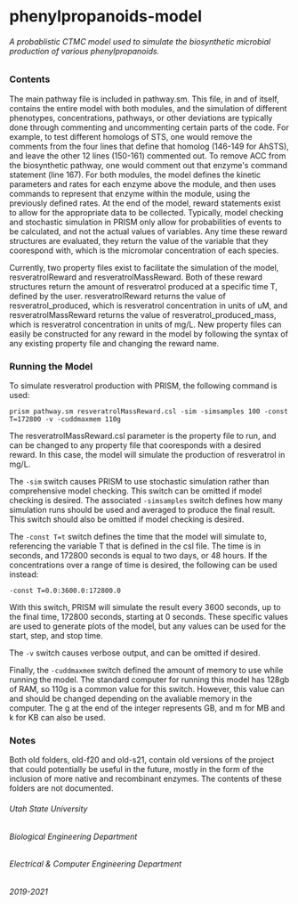 # phenylpropanoids-model
###### A probablistic CTMC model used to simulate the biosynthetic microbial production of various phenylpropanoids. 

### Contents
The main pathway file is included in pathway.sm. This file, in and of itself, contains the entire model with both modules, and the simulation of different phenotypes, concentrations, pathways, or other deviations are typically done through commenting and uncommenting certain parts of the code. For example, to test different homologs of STS, one would remove the comments from the four lines that define that homolog (146-149 for AhSTS), and leave the other 12 lines (150-161) commented out. To remove ACC from the biosynthetic pathway, one would comment out that enzyme's command statement (line 167). For both modules, the model defines the kinetic parameters and rates for each enzyme above the module, and then uses commands to represent that enzyme within the module, using the previously defined rates. At the end of the model, reward statements exist to allow for the appropriate data to be collected. Typically, model checking and stochastic simulation in PRISM only allow for probabilities of events to be calculated, and not the actual values of variables. Any time these reward structures are evaluated, they return the value of the variable that they coorespond with, which is the micromolar concentration of each species.

Currently, two property files exist to facilitate the simulation of the model, resveratrolReward and resveratrolMassReward. Both of these reward structures return the amount of resveratrol produced at a specific time T, defined by the user. resveratrolReward returns the value of resveratrol_produced, which is resveratrol concentration in units of uM, and resveratrolMassReward returns the value of resveratrol_produced_mass, which is resveratrol concentration in units of mg/L. New property files can easily be constructed for any reward in the model by following the syntax of any existing property file and changing the reward name.

### Running the Model
To simulate resveratrol production with PRISM, the following command is used:

```prism pathway.sm resveratrolMassReward.csl -sim -simsamples 100 -const T=172800 -v -cuddmaxmem 110g```

The resveratrolMassReward.csl parameter is the property file to run, and can be changed to any property file that cooresponds with a desired reward. In this case, the model will simulate the production of resveratrol in mg/L.

The `-sim` switch causes PRISM to use stochastic simulation rather than comprehensive model checking. This switch can be omitted if model checking is desired. The associated `-simsamples` switch defines how many simulation runs should be used and averaged to produce the final result. This switch should also be omitted if model checking is desired. 

The `-const T=t` switch defines the time that the model will simulate to, referencing the variable T that is defined in the csl file. The time is in seconds, and 172800 seconds is equal to two days, or 48 hours. If the concentrations over a range of time is desired, the following can be used instead:

```-const T=0.0:3600.0:172800.0 ```

With this switch, PRISM will simulate the result every 3600 seconds, up to the final time, 172800 seconds, starting at 0 seconds. These specific values are used to generate plots of the model, but any values can be used for the start, step, and stop time.

The `-v` switch causes verbose output, and can be omitted if desired.

Finally, the `-cuddmaxmem` switch defined the amount of memory to use while running the model. The standard computer for running this model has 128gb of RAM, so 110g is a common value for this switch. However, this value can and should be changed depending on the avaliable memory in the computer. The g at the end of the integer represents GB, and m for MB and k for KB can also be used.

### Notes
Both old folders, old-f20 and old-s21, contain old versions of the project that could potentially be useful in the future, mostly in the form of the inclusion of more native and recombinant enzymes. The contents of these folders are not documented.



###### Utah State University 
###### Biological Engineering Department
###### Electrical & Computer Engineering Department
###### 2019-2021